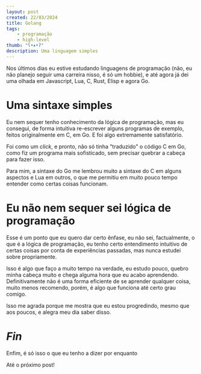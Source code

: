 ```yaml
---
layout: post
created: 22/03/2024
title: Golang
tags:
    - programação
    - high-level
thumb: "ʕ•ᴥ•ʔ"
description: Uma linguagem simples
---
```

Nos últimos dias eu estive estudando linguagens de programação (não, eu não
planejo seguir uma carreira nisso, é só um hobbie), e até agora já dei uma
olhada em Javascript, Lua, C, Rust, Elisp e agora Go.

# Uma sintaxe simples

Eu nem sequer tenho conhecimento da lógica de programação, mas
eu consegui, de forma intuitiva re-escrever alguns programas de exemplo, feitos
originalmente em C, em Go. E foi algo extremamente satisfatório.

Foi como um *click*, e pronto, não só tinha "traduzido" o código C em Go, como fiz
um programa mais sofisticado, sem precisar quebrar a cabeça para fazer
isso.

Para mim, a sintaxe do Go me lembrou muito a sintaxe do C em
alguns aspectos e Lua em outros, o que me permitiu em muito pouco tempo
entender como certas coisas funcionam.

# Eu não nem sequer sei lógica de programação

Esse é um ponto que eu quero dar certo ênfase, eu não sei,
factualmente, o que é a lógica de programação, eu tenho certo entendimento
intuitivo de certas coisas por conta de experiências passadas, mas nunca
estudei sobre propriamente.

Isso é algo que faço a muito tempo na
verdade, eu estudo pouco, quebro minha cabeça muito e chega alguma hora que eu
acabo aprendendo. Definitivamente não é uma forma eficiente de se aprender
qualquer coisa, muito menos recomendo, porém, é algo que funciona até certo
grau comigo.

Isso me agrada porque me mostra que eu estou progredindo,
mesmo que aos poucos, e alegra meu dia saber disso.

# _Fin_

Enfim, é só isso o que eu tenho a dizer por enquanto

Até o próximo post!
